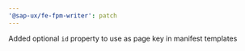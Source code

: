 ```yaml
---
'@sap-ux/fe-fpm-writer': patch
---
```


Added optional `id` property to use as page key in manifest templates

